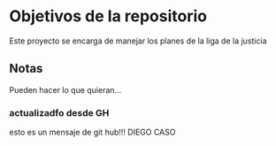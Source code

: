 # Objetivos de la repositorio

Este proyecto se encarga de manejar los planes de la liga de la justicia


## Notas
Pueden hacer lo que quieran...

### actualizadfo desde GH

esto es un mensaje de git hub!!!
DIEGO CASO 
